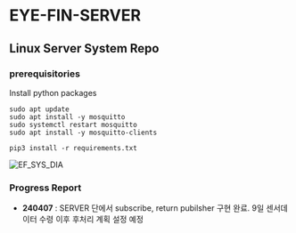 # EYE-FIN-SERVER
## Linux Server System Repo
### prerequisitories
Install python packages
```
sudo apt update 
sudo apt install -y mosquitto
sudo systemctl restart mosquitto
sudo apt install -y mosquitto-clients

pip3 install -r requirements.txt
```


![EF_SYS_DIA](https://github.com/Abble-EYE-FIN/EYE-FIN-SERVER/assets/68832065/8518dad6-f417-4aed-b2e5-2aba2abd5e48)

### Progress Report
- **240407** : SERVER 단에서 subscribe, return pubilsher 구현 완료. 9일 센서데이터 수령 이후 후처리 계획 설정 예정